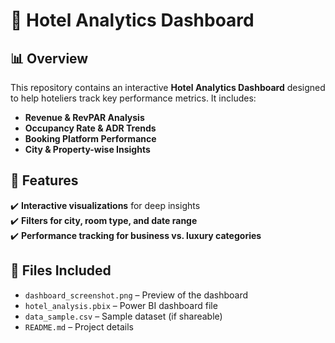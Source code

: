 # 🏨 Hotel Analytics Dashboard  

## 📊 Overview  
This repository contains an interactive **Hotel Analytics Dashboard** designed to help hoteliers track key performance metrics. It includes:  
- **Revenue & RevPAR Analysis**  
- **Occupancy Rate & ADR Trends**  
- **Booking Platform Performance**  
- **City & Property-wise Insights**  

## 🚀 Features  
✔️ **Interactive visualizations** for deep insights  
✔️ **Filters for city, room type, and date range**  
✔️ **Performance tracking for business vs. luxury categories**  

## 📂 Files Included  
- `dashboard_screenshot.png` – Preview of the dashboard  
- `hotel_analysis.pbix` – Power BI dashboard file  
- `data_sample.csv` – Sample dataset (if shareable)  
- `README.md` – Project details  

